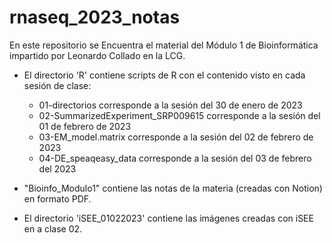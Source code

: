 # rnaseq_2023_notas

En este repositorio se Encuentra el material del Módulo 1 de Bioinformática impartido por Leonardo Collado en la LCG.

* El directorio 'R' contiene scripts de R con el contenido visto en cada sesión de clase:
    * 01-directorios corresponde a la sesión del 30 de enero de 2023
    * 02-SummarizedExperiment_SRP009615 corresponde a la sesión del 01 de febrero de 2023
    * 03-EM_model.matrix corresponde a la sesión del 02 de febrero de 2023
    * 04-DE_speaqeasy_data corresponde a la sesión del 03 de febrero del 2023
    
* "Bioinfo_Modulo1" contiene las notas de la materia (creadas con Notion) en formato PDF.

* El directorio 'iSEE_01022023' contiene las imágenes creadas con iSEE en a clase 02.
